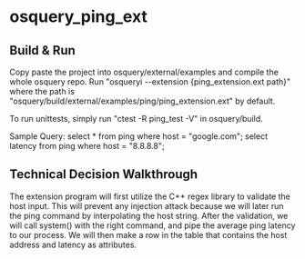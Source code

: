 # osquery_ping_ext

## Build & Run
Copy paste the project into osquery/external/examples and compile the whole osquery repo. Run "osqueryi --extension {ping_extension.ext path}" where the path is "osquery/build/external/examples/ping/ping_extension.ext" by default.

To run unittests, simply run "ctest -R ping_test -V" in osquery/build.

Sample Query:
select * from ping where host = "google.com";
select latency from ping where host = "8.8.8.8";

## Technical Decision Walkthrough
The extension program will first utilize the C++ regex library to validate the host input. This will prevent any injection attack because we will later run the ping command by interpolating the host string. After the validation, we will call system() with the right command, and pipe the average ping latency to our process. We will then make a row in the table that contains the host address and latency as attributes. 

